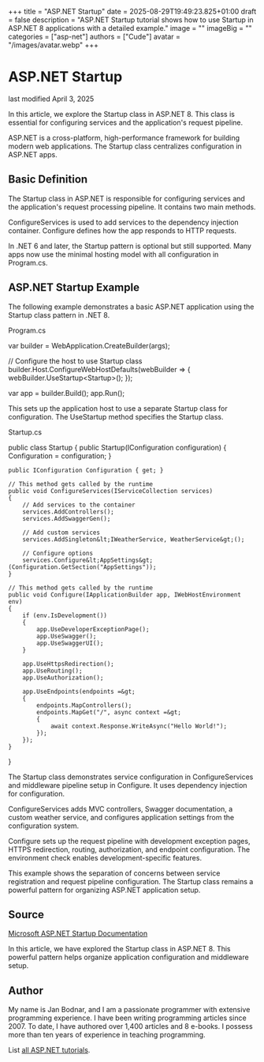 +++
title = "ASP.NET Startup"
date = 2025-08-29T19:49:23.825+01:00
draft = false
description = "ASP.NET Startup tutorial shows how to use Startup in ASP.NET 8 applications with a detailed example."
image = ""
imageBig = ""
categories = ["asp-net"]
authors = ["Cude"]
avatar = "/images/avatar.webp"
+++

# ASP.NET Startup

last modified April 3, 2025

In this article, we explore the Startup class in ASP.NET 8. This class is
essential for configuring services and the application's request pipeline.

ASP.NET is a cross-platform, high-performance framework for building modern web
applications. The Startup class centralizes configuration in ASP.NET apps.

## Basic Definition

The Startup class in ASP.NET is responsible for configuring services and the
application's request processing pipeline. It contains two main methods.

ConfigureServices is used to add services to the dependency
injection container. Configure defines how the app responds to
HTTP requests.

In .NET 6 and later, the Startup pattern is optional but still supported. Many
apps now use the minimal hosting model with all configuration in Program.cs.

## ASP.NET Startup Example

The following example demonstrates a basic ASP.NET application using the
Startup class pattern in .NET 8.

Program.cs
  

var builder = WebApplication.CreateBuilder(args);

// Configure the host to use Startup class
builder.Host.ConfigureWebHostDefaults(webBuilder =&gt;
{
    webBuilder.UseStartup&lt;Startup&gt;();
});

var app = builder.Build();
app.Run();

This sets up the application host to use a separate Startup class for
configuration. The UseStartup method specifies the Startup class.

Startup.cs
  

public class Startup
{
    public Startup(IConfiguration configuration)
    {
        Configuration = configuration;
    }

    public IConfiguration Configuration { get; }

    // This method gets called by the runtime
    public void ConfigureServices(IServiceCollection services)
    {
        // Add services to the container
        services.AddControllers();
        services.AddSwaggerGen();
        
        // Add custom services
        services.AddSingleton&lt;IWeatherService, WeatherService&gt;();
        
        // Configure options
        services.Configure&lt;AppSettings&gt;(Configuration.GetSection("AppSettings"));
    }

    // This method gets called by the runtime
    public void Configure(IApplicationBuilder app, IWebHostEnvironment env)
    {
        if (env.IsDevelopment())
        {
            app.UseDeveloperExceptionPage();
            app.UseSwagger();
            app.UseSwaggerUI();
        }

        app.UseHttpsRedirection();
        app.UseRouting();
        app.UseAuthorization();

        app.UseEndpoints(endpoints =&gt;
        {
            endpoints.MapControllers();
            endpoints.MapGet("/", async context =&gt;
            {
                await context.Response.WriteAsync("Hello World!");
            });
        });
    }
}

The Startup class demonstrates service configuration in ConfigureServices
and middleware pipeline setup in Configure. It uses dependency
injection for configuration.

ConfigureServices adds MVC controllers, Swagger documentation,
a custom weather service, and configures application settings from the
configuration system.

Configure sets up the request pipeline with development exception
pages, HTTPS redirection, routing, authorization, and endpoint configuration.
The environment check enables development-specific features.

This example shows the separation of concerns between service registration and
request pipeline configuration. The Startup class remains a powerful pattern
for organizing ASP.NET application setup.

## Source

[Microsoft ASP.NET Startup Documentation](https://learn.microsoft.com/en-us/aspnet/core/fundamentals/startup?view=aspnetcore-8.0)

In this article, we have explored the Startup class in ASP.NET 8. This
powerful pattern helps organize application configuration and middleware setup.

## Author

My name is Jan Bodnar, and I am a passionate programmer with extensive
programming experience. I have been writing programming articles since 2007.
To date, I have authored over 1,400 articles and 8 e-books. I possess more
than ten years of experience in teaching programming.

List [all ASP.NET tutorials](/all/#asp-net).